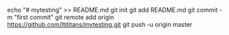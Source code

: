 echo "# mytesting" >> README.md
git init
git add README.md
git commit -m "first commit"
git remote add origin https://github.com/ltititans/mytesting.git
git push -u origin master



